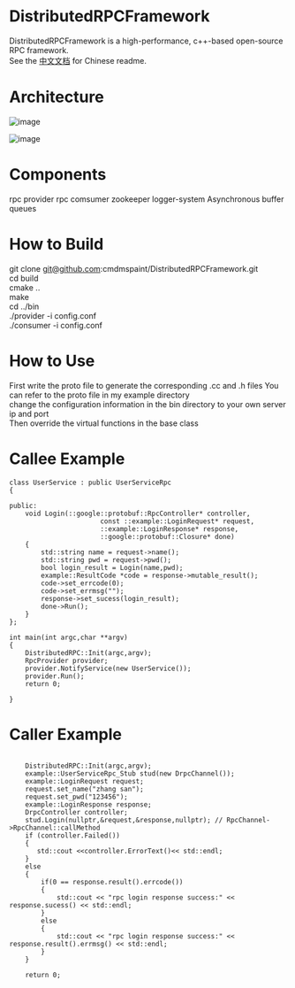 # DistributedRPCFramework
DistributedRPCFramework is a high-performance, c++-based open-source RPC framework.  
See the [中文文档](https://github.com/cmdmspaint/DistributedRPCFramework/blob/main/README-zh%20.md) for Chinese readme.
# Architecture
![image](https://user-images.githubusercontent.com/50624748/171139236-a3581c77-6589-427f-99dd-2c27b4c68555.png)

![image](https://user-images.githubusercontent.com/50624748/171136983-19564ae7-def1-4a9c-9c2f-d21e5564afcd.png)

# Components
rpc provider rpc comsumer zookeeper logger-system  Asynchronous buffer queues

# How to Build
git clone git@github.com:cmdmspaint/DistributedRPCFramework.git  
cd build  
cmake ..  
make  
cd ../bin  
./provider -i config.conf  
./consumer -i config.conf  
# How to Use
First write the proto file to generate the corresponding .cc and .h files You can refer to the proto file in my example directory  
change the configuration information in the bin directory to your own server ip and port  
Then override the virtual functions in the base class  
# Callee Example
```
class UserService : public UserServiceRpc  
{

public:
    void Login(::google::protobuf::RpcController* controller,
                       const ::example::LoginRequest* request,
                       ::example::LoginResponse* response,
                       ::google::protobuf::Closure* done)
    {
        std::string name = request->name();
        std::string pwd = request->pwd();
        bool login_result = Login(name,pwd);
        example::ResultCode *code = response->mutable_result();
        code->set_errcode(0);
        code->set_errmsg("");
        response->set_sucess(login_result);
        done->Run();
    }
};

int main(int argc,char **argv)
{
    DistributedRPC::Init(argc,argv);
    RpcProvider provider;
    provider.NotifyService(new UserService());
    provider.Run();
    return 0;

}
```
# Caller Example

```

    DistributedRPC::Init(argc,argv);
    example::UserServiceRpc_Stub stud(new DrpcChannel());
    example::LoginRequest request;
    request.set_name("zhang san");
    request.set_pwd("123456");
    example::LoginResponse response;
    DrpcController controller;
    stud.Login(nullptr,&request,&response,nullptr); // RpcChannel->RpcChannel::callMethod
    if (controller.Failed())
    {
       std::cout <<controller.ErrorText()<< std::endl;
    }
    else
    {
        if(0 == response.result().errcode())
        {
            std::cout << "rpc login response success:" << response.sucess() << std::endl;
        }
        else
        {
            std::cout << "rpc login response success:" << response.result().errmsg() << std::endl;
        }
    }
    
    return 0;
```

